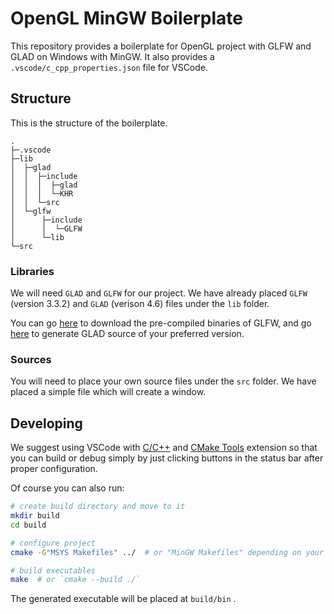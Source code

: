 # OpenGL MinGW Boilerplate

This repository provides a boilerplate for OpenGL project with GLFW and GLAD on Windows with MinGW. It also provides a
`.vscode/c_cpp_properties.json` file for VSCode.

## Structure

This is the structure of the boilerplate.

```
.
├─.vscode
├─lib
│  ├─glad
│  │  ├─include
│  │  │  ├─glad
│  │  │  └─KHR
│  │  └─src
│  └─glfw
│      ├─include
│      │  └─GLFW
│      └─lib
└─src
```

### Libraries

We will need `GLAD` and `GLFW` for our project. We have already placed `GLFW` (version 3.3.2) and `GLAD` (verison 4.6) files under the `lib` folder.

You can go [here](http://www.glfw.org/download.html) to download the pre-compiled binaries of GLFW, and go [here](https://glad.dav1d.de/) to generate GLAD source of your preferred version.

### Sources

You will need to place your own source files under the `src` folder. We have placed a simple file which will create a window.

## Developing

We suggest using VSCode with [C/C++](https://marketplace.visualstudio.com/items?itemName=ms-vscode.cpptools) and [CMake Tools](https://marketplace.visualstudio.com/items?itemName=ms-vscode.cmake-tools) extension so that you can build or debug simply by just clicking buttons in the status bar after proper configuration.

Of course you can also run:

```bash
# create build directory and move to it
mkdir build
cd build

# configure project
cmake -G"MSYS Makefiles" ../  # or "MinGW Makefiles" depending on your type of `make`

# build executables
make  # or `cmake --build ./`
```

The generated executable will be placed at `build/bin` .
